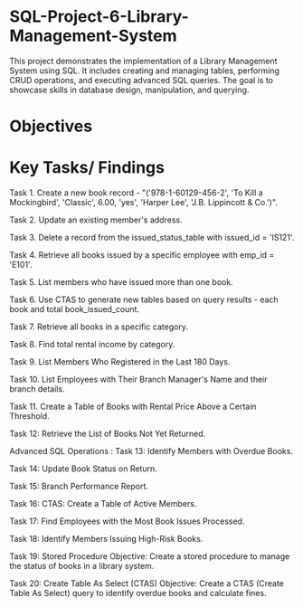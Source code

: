 # SQL-Project-6-Library-Management-System
This project demonstrates the implementation of a Library Management System using SQL. It includes creating and managing tables, performing CRUD operations, and executing advanced SQL queries. The goal is to showcase skills in database design, manipulation, and querying.

# Objectives

# Key Tasks/ Findings
Task 1. Create a new book record - "('978-1-60129-456-2', 'To Kill a Mockingbird', 'Classic', 6.00, 'yes', 'Harper Lee', 'J.B. Lippincott & Co.')".

Task 2. Update an existing member's address.

Task 3. Delete a record from the issued_status_table with issued_id = 'IS121'.

Task 4. Retrieve all books issued by a specific employee with emp_id = 'E101'.

Task 5. List members who have issued more than one book.

Task 6. Use CTAS to generate new tables based on query results - each book and total book_issued_count.

Task 7. Retrieve all books in a specific category.

Task 8. Find total rental income by category.

Task 9. List Members Who Registered in the Last 180 Days.

Task 10. List Employees with Their Branch Manager's Name and their branch details.

Task 11. Create a Table of Books with Rental Price Above a Certain Threshold.

Task 12: Retrieve the List of Books Not Yet Returned.

Advanced SQL Operations : 
Task 13: Identify Members with Overdue Books.

Task 14: Update Book Status on Return.

Task 15: Branch Performance Report.

Task 16: CTAS: Create a Table of Active Members.

Task 17: Find Employees with the Most Book Issues Processed.

Task 18: Identify Members Issuing High-Risk Books.

Task 19: Stored Procedure Objective: Create a stored procedure to manage the status of books in a library system.

Task 20: Create Table As Select (CTAS) Objective: Create a CTAS (Create Table As Select) query to identify overdue books and calculate fines.
